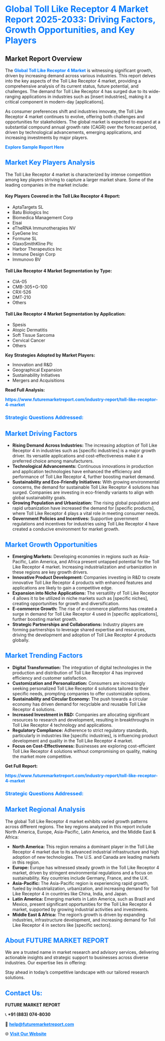 <h1 style="color: #007BFF;">Global Toll Like Receptor 4 Market Report 2025-2033: Driving Factors, Growth Opportunities, and Key Players</h1>

<section id="overview">
<h2>Market Report Overview</h2>
<p>The <a href="https://www.futuremarketreport.com/industry-report/toll-like-receptor-4-market" style="color: #007BFF; text-decoration: none;"><strong>Global Toll Like Receptor 4 Market</strong></a> is witnessing significant growth, driven by increasing demand across various industries. This report delves into the key aspects of the Toll Like Receptor 4 market, providing a comprehensive analysis of its current status, future potential, and challenges. The demand for Toll Like Receptor 4 has surged due to its wide-ranging applications in industries such as [insert industries], making it a critical component in modern-day [applications].</p>
<p>As consumer preferences shift and industries innovate, the Toll Like Receptor 4 market continues to evolve, offering both challenges and opportunities for stakeholders. The global market is expected to expand at a substantial compound annual growth rate (CAGR) over the forecast period, driven by technological advancements, emerging applications, and increasing investments by major players.</p>
</section>

<section id="overview">
<p><a href="https://www.futuremarketreport.com/request-sample/reportId=86422" style="color: #007BFF; text-decoration: none;"><strong>Explore Sample Report Here</strong></a></p>
</section>

<section id="key-players">
<h2 style="color: #007BFF;">Market Key Players Analysis</h2>
<p>The Toll Like Receptor 4 market is characterized by intense competition among key players striving to capture a larger market share. Some of the leading companies in the market include:</p>
<h4>Key Players Covered in the Toll Like Receptor 4 Report:</h4>
<ul><li>AptaTargets SL</li><li>Batu Biologics Inc</li><li>Biomedica Management Corp</li><li>Eisai</li><li>eTheRNA Immunotherapies NV</li><li>EyeGene Inc</li><li>Formune SL</li><li>GlaxoSmithKline Plc</li><li>Harbor Therapeutics Inc</li><li>Immune Design Corp</li><li>Immunovo BV</li></ul>
<h4>Toll Like Receptor 4 Market Segmentation by Type:</h4>
<ul><li>CIA-05</li><li>CMB-305+G-100</li><li>CRX-526</li><li>DMT-210</li><li>Others</li></ul>

<h4>Toll Like Receptor 4 Market Segmentation by Application:</h4>
<ul><li>Spesis</li><li>Atopic Dermatitis</li><li>Soft Tissue Sarcoma</li><li>Cervical Cancer</li><li>Others</li></ul>
<p><strong>Key Strategies Adopted by Market Players:</strong></p>
<ul>
<li>Innovation and R&D</li>
<li>Geographical Expansion</li>
<li>Sustainability Initiatives</li>
<li>Mergers and Acquisitions</li>
</ul>
</section>

<section>
<p><strong>Read Full Analysis: </strong></p><a href="https://www.futuremarketreport.com/industry-report/toll-like-receptor-4-market" style="color: #007BFF; text-decoration: none;"><strong>https://www.futuremarketreport.com/industry-report/toll-like-receptor-4-market</strong></a>
<h3 style="color: #007BFF;">Strategic Questions Addressed:</h3>
</section>

<section id="driving-factors">
<h2 style="color: #007BFF;">Market Driving Factors</h2>
<ul>
<li><strong>Rising Demand Across Industries:</strong> The increasing adoption of Toll Like Receptor 4 in industries such as [specific industries] is a major growth driver. Its versatile applications and cost-effectiveness make it a preferred choice among manufacturers.</li>
<li><strong>Technological Advancements:</strong> Continuous innovations in production and application technologies have enhanced the efficiency and performance of Toll Like Receptor 4, further boosting market demand.</li>
<li><strong>Sustainability and Eco-Friendly Initiatives:</strong> With growing environmental concerns, the demand for sustainable Toll Like Receptor 4 solutions has surged. Companies are investing in eco-friendly variants to align with global sustainability goals.</li>
<li><strong>Growing Population and Urbanization:</strong> The rising global population and rapid urbanization have increased the demand for [specific products], where Toll Like Receptor 4 plays a vital role in meeting consumer needs.</li>
<li><strong>Government Policies and Incentives:</strong> Supportive government regulations and incentives for industries using Toll Like Receptor 4 have created a conducive environment for market growth.</li>
</ul>
</section>

<section id="growth-opportunities">
<h2 style="color: #007BFF;">Market Growth Opportunities</h2>
<ul>
<li><strong>Emerging Markets:</strong> Developing economies in regions such as Asia-Pacific, Latin America, and Africa present untapped potential for the Toll Like Receptor 4 market. Increasing industrialization and urbanization in these regions are key growth drivers.</li>
<li><strong>Innovative Product Development:</strong> Companies investing in R&D to create innovative Toll Like Receptor 4 products with enhanced features and applications are likely to gain a competitive edge.</li>
<li><strong>Expansion into Niche Applications:</strong> The versatility of Toll Like Receptor 4 allows it to be utilized in niche markets such as [specific niches], creating opportunities for growth and diversification.</li>
<li><strong>E-commerce Growth:</strong> The rise of e-commerce platforms has created a surge in demand for Toll Like Receptor 4 used in [specific applications], further boosting market growth.</li>
<li><strong>Strategic Partnerships and Collaborations:</strong> Industry players are forming partnerships to leverage shared expertise and resources, driving the development and adoption of Toll Like Receptor 4 products globally.</li>
</ul>
</section>

<section id="trending-factors">
<h2 style="color: #007BFF;">Market Trending Factors</h2>
<ul>
<li><strong>Digital Transformation:</strong> The integration of digital technologies in the production and distribution of Toll Like Receptor 4 has improved efficiency and customer satisfaction.</li>
<li><strong>Customization and Personalization:</strong> Consumers are increasingly seeking personalized Toll Like Receptor 4 solutions tailored to their specific needs, prompting companies to offer customizable options.</li>
<li><strong>Sustainability and Circular Economy:</strong> The push towards a circular economy has driven demand for recyclable and reusable Toll Like Receptor 4 solutions.</li>
<li><strong>Increased Investment in R&D:</strong> Companies are allocating significant resources to research and development, resulting in breakthroughs in Toll Like Receptor 4 technology and applications.</li>
<li><strong>Regulatory Compliance:</strong> Adherence to strict regulatory standards, particularly in industries like [specific industries], is influencing product development and quality in the Toll Like Receptor 4 market.</li>
<li><strong>Focus on Cost-Effectiveness:</strong> Businesses are exploring cost-efficient Toll Like Receptor 4 solutions without compromising on quality, making the market more competitive.</li>
</ul>
</section>

<section>
<p><strong>Get Full Report: </strong></p><a href="https://www.futuremarketreport.com/industry-report/toll-like-receptor-4-market" style="color: #007BFF; text-decoration: none;"><strong>https://www.futuremarketreport.com/industry-report/toll-like-receptor-4-market</strong></a>
<h3 style="color: #007BFF;">Strategic Questions Addressed:</h3>
</section>


<section id="regional-analysis">
<h2 style="color: #007BFF;">Market Regional Analysis</h2>
<p>The global Toll Like Receptor 4 market exhibits varied growth patterns across different regions. The key regions analyzed in this report include North America, Europe, Asia-Pacific, Latin America, and the Middle East & Africa:</p>
<ul>
<li><strong>North America:</strong> This region remains a dominant player in the Toll Like Receptor 4 market due to its advanced industrial infrastructure and high adoption of new technologies. The U.S. and Canada are leading markets in this region.</li>
<li><strong>Europe:</strong> Europe has witnessed steady growth in the Toll Like Receptor 4 market, driven by stringent environmental regulations and a focus on sustainability. Key countries include Germany, France, and the U.K.</li>
<li><strong>Asia-Pacific:</strong> The Asia-Pacific region is experiencing rapid growth, fueled by industrialization, urbanization, and increasing demand for Toll Like Receptor 4 in countries like China, India, and Japan.</li>
<li><strong>Latin America:</strong> Emerging markets in Latin America, such as Brazil and Mexico, present significant opportunities for the Toll Like Receptor 4 market, supported by growing industrial activities and investments.</li>
<li><strong>Middle East & Africa:</strong> The region’s growth is driven by expanding industries, infrastructure development, and increasing demand for Toll Like Receptor 4 in sectors like [specific sectors].</li>
</ul>
</section>

<footer>
<h2 style="color: #007BFF;">About FUTURE MARKET REPORT</h2>
<p>We are a trusted name in market research and advisory services, delivering actionable insights and strategic support to businesses across diverse industries. Our expertise lies in offering:</p>

<p>Stay ahead in today’s competitive landscape with our tailored research solutions.</p>

<h2 style="color: #007BFF;">Contact Us:</h2>
<p><strong>FUTURE MARKET REPORT</strong></p>
<p>📞 <strong>+91 (883) 074-8030</strong></p>
<p>📧 <strong><a href="mailto:help@futuremarketreport.com" style="color: #007BFF;">help@futuremarketreport.com</a></strong></p>
<p>🌐 <strong><a href="https://www.futuremarketreport.com/" style="color: #007BFF;">Visit Our Website</a></strong></p>
</footer>